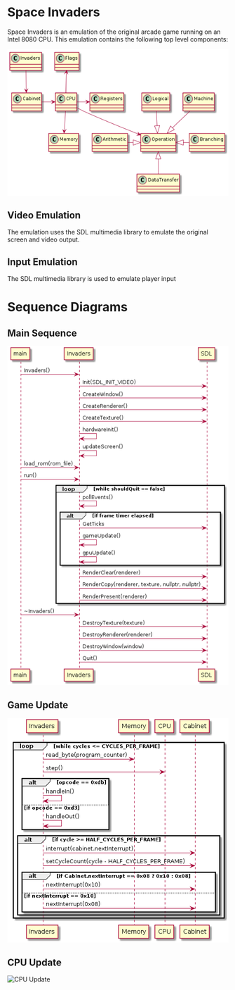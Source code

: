 # Space Invaders
Space Invaders is an emulation of the original arcade game running on an Intel 8080 CPU.
This emulation contains the following top level components:

![Class Diagram](classes.png)

## Video Emulation
The emulation uses the SDL multimedia library to emulate the original screen and video output.

## Input Emulation
The SDL multimedia library is used to emulate player input

# Sequence Diagrams
## Main Sequence
![Main Sequence](main_sequence.png)

## Game Update
![Game Update](game_update.png)

## CPU Update
![CPU Update](cpu_update.png)
